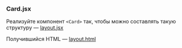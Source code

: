 ### Card.jsx

Реализуйте компонент ```<Card>``` так, чтобы можно составлять такую структуру — [layout.jsx](https://github.com/junjun-it-courses/react-hw/blob/master/task-12/layout.jsx)

Получившийся HTML — [layout.html](https://github.com/junjun-it-courses/react-hw/blob/master/task-12/layout.html)